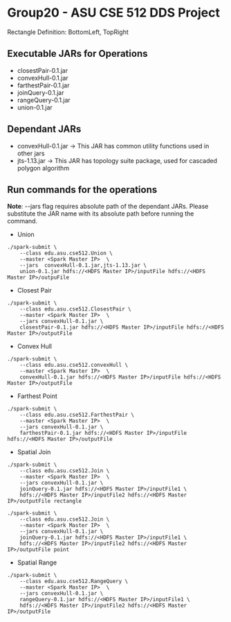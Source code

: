 # Group20 - ASU CSE 512 DDS Project #

Rectangle Definition: BottomLeft, TopRight

## Executable JARs for Operations ##
* closestPair-0.1.jar
* convexHull-0.1.jar
* farthestPair-0.1.jar
* joinQuery-0.1.jar
* rangeQuery-0.1.jar
* union-0.1.jar

## Dependant JARs ##
* convexHull-0.1.jar 	-> This JAR has common utility functions used in other jars
* jts-1.13.jar 		-> This JAR has topology suite package, used for cascaded polygon algorithm

## Run commands for the operations ##

__Note__: --jars flag requires absolute path of the dependant JARs. Please substitute the JAR name with its absolute path before running the command.

* Union
```
./spark-submit \
	--class edu.asu.cse512.Union \
	--master <Spark Master IP>  \
	--jars  convexHull-0.1.jar,jts-1.13.jar \
	union-0.1.jar hdfs://<HDFS Master IP>/inputFile hdfs://<HDFS Master IP>/outpuFile

```

* Closest Pair
```
./spark-submit \
	--class edu.asu.cse512.ClosestPair \
	--master <Spark Master IP>  \
	--jars convexHull-0.1.jar \
	closestPair-0.1.jar hdfs://<HDFS Master IP>/inputFile hdfs://<HDFS Master IP>/outputFile

```

* Convex Hull
```
./spark-submit \
	--class edu.asu.cse512.convexHull \
	--master <Spark Master IP>  \
	convexHull-0.1.jar hdfs://<HDFS Master IP>/inputFile hdfs://<HDFS Master IP>/outputFile
```

* Farthest Point
```
./spark-submit \
	--class edu.asu.cse512.FarthestPair \
	--master <Spark Master IP>  \
	--jars convexHull-0.1.jar \
	farthestPair-0.1.jar hdfs://<HDFS Master IP>/inputFile hdfs://<HDFS Master IP>/outputFile

```

* Spatial Join
```
./spark-submit \
	--class edu.asu.cse512.Join \
	--master <Spark Master IP>  \
	--jars convexHull-0.1.jar \
	joinQuery-0.1.jar hdfs://<HDFS Master IP>/inputFile1 \
	hdfs://<HDFS Master IP>/inputFile2 hdfs://<HDFS Master IP>/outputFile rectangle
```

```
./spark-submit \
	--class edu.asu.cse512.Join \
	--master <Spark Master IP>  \
	--jars convexHull-0.1.jar \
	joinQuery-0.1.jar hdfs://<HDFS Master IP>/inputFile1 \
	hdfs://<HDFS Master IP>/inputFile2 hdfs://<HDFS Master IP>/outputFile point
```

* Spatial Range
```
./spark-submit \
	--class edu.asu.cse512.RangeQuery \
	--master <Spark Master IP>  \
	--jars convexHull-0.1.jar \
	rangeQuery-0.1.jar hdfs://<HDFS Master IP>/inputFile1 \
	hdfs://<HDFS Master IP>/inputFile2 hdfs://<HDFS Master IP>/outputFile

```




